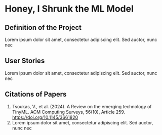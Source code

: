 # Honey, I Shrunk the ML Model

## Definition of the Project

Lorem ipsum dolor sit amet, consectetur adipiscing elit. Sed auctor, nunc nec

## User Stories

Lorem ipsum dolor sit amet, consectetur adipiscing elit. Sed auctor, nunc nec

## Citations of Papers

1. Tsoukas, V., et al. (2024). A Review on the emerging technology of TinyML. ACM Computing Surveys, 56(10), Article 259. https://doi.org/10.1145/3661820
1. Lorem ipsum dolor sit amet, consectetur adipiscing elit. Sed auctor, nunc nec